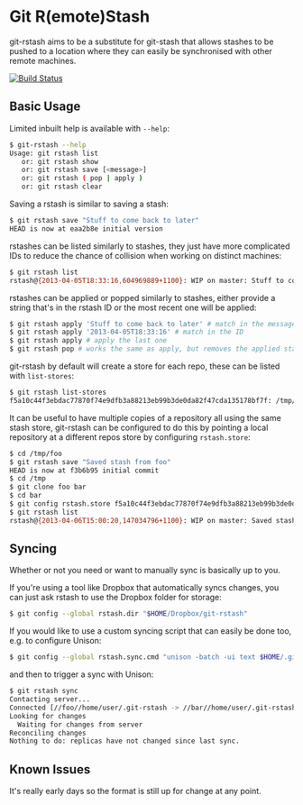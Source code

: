 Git R(emote)Stash
==============================

git-rstash aims to be a substitute for git-stash that allows stashes to be pushed to a location where they can easily be synchronised with other remote machines.

[![Build Status](https://travis-ci.org/neerolyte/git-rstash.png)](https://travis-ci.org/neerolyte/git-rstash)

Basic Usage
------------------------------

Limited inbuilt help is available with `--help`:
```bash
$ git-rstash --help
Usage: git rstash list
   or: git rstash show
   or: git rstash save [<message>]
   or: git rstash ( pop | apply )
   or: git rstash clear
```

Saving a rstash is similar to saving a stash:
```bash
$ git rstash save "Stuff to come back to later"
HEAD is now at eaa2b8e initial version
```

rstashes can be listed similarly to stashes, they just have more complicated IDs to reduce the chance of collision when working on distinct machines:
```bash
$ git rstash list
rstash@{2013-04-05T18:33:16,604969889+1100}: WIP on master: Stuff to come back to later
```

rstashes can be applied or popped similarly to stashes, either provide a string that's in the rstash ID or the most recent one will be applied:
```bash
$ git rstash apply 'Stuff to come back to later' # match in the message
$ git rstash apply '2013-04-05T18:33:16' # match in the ID
$ git rstash apply # apply the last one
$ git rstash pop # works the same as apply, but removes the applied stash from the list
```

git-rstash by default will create a store for each repo, these can be listed with `list-stores`:
```bash
$ git rstash list-stores
f5a10c44f3ebdac77870f74e9dfb3a88213eb99b3de0da82f47cda135178bf7f: /tmp/foo
```

It can be useful to have multiple copies of a repository all using the same stash store, git-rstash can be configured to do this by pointing a local repository at a different repos store by configuring `rstash.store`:
```bash
$ cd /tmp/foo
$ git rstash save "Saved stash from foo"
HEAD is now at f3b6b95 initial commit
$ cd /tmp
$ git clone foo bar
$ cd bar
$ git config rstash.store f5a10c44f3ebdac77870f74e9dfb3a88213eb99b3de0da82f47cda135178bf7f
$ git rstash list
rstash@{2013-04-06T15:00:20,147034796+1100}: WIP on master: Saved stash from foo
```

Syncing
-------------------------------

Whether or not you need or want to manually sync is basically up to you.

If you're using a tool like Dropbox that automatically syncs changes, you can just ask rstash to use the Dropbox folder for storage:
```bash
$ git config --global rstash.dir "$HOME/Dropbox/git-rstash"
```

If you would like to use a custom syncing script that can easily be done too, e.g. to configure Unison:
```bash
$ git config --global rstash.sync.cmd "unison -batch -ui text $HOME/.git-rstash ssh://<your server>/.git-rstash"
```

and then to trigger a sync with Unison:
```bash
$ git rstash sync
Contacting server...
Connected [//foo//home/user/.git-rstash -> //bar//home/user/.git-rstash]
Looking for changes
  Waiting for changes from server
Reconciling changes
Nothing to do: replicas have not changed since last sync.
```

Known Issues
-------------------------------

It's really early days so the format is still up for change at any point.
